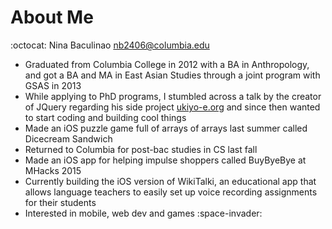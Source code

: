# About Me
:octocat: Nina Baculinao nb2406@columbia.edu
* Graduated from Columbia College in 2012 with a BA in Anthropology, and got a BA and MA in East Asian Studies through a joint program with GSAS in 2013
* While applying to PhD programs, I stumbled across a talk by the creator of JQuery regarding his side project [ukiyo-e.org](http://ukiyo-e.org/) and since then wanted to start coding and building cool things
* Made an iOS puzzle game full of arrays of arrays last summer called Dicecream Sandwich
* Returned to Columbia for post-bac studies in CS last fall
* Made an iOS app for helping impulse shoppers called BuyByeBye at MHacks 2015
* Currently building the iOS version of WikiTalki, an educational app that allows language teachers to easily set up voice recording assignments for their students
* Interested in mobile, web dev and games :space-invader:
